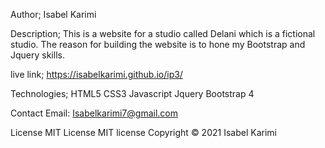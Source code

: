 
Author; 
Isabel Karimi

Description;
This is a website for a studio called Delani which is a fictional studio. The reason for building the website is to hone my Bootstrap and Jquery skills.

live link;
https://isabelkarimi.github.io/ip3/

Technologies;
HTML5 
CSS3 
Javascript 
Jquery 
Bootstrap 4

Contact Email: Isabelkarimi7@gmail.com

License MIT License MIT license Copyright © 2021 Isabel Karimi
